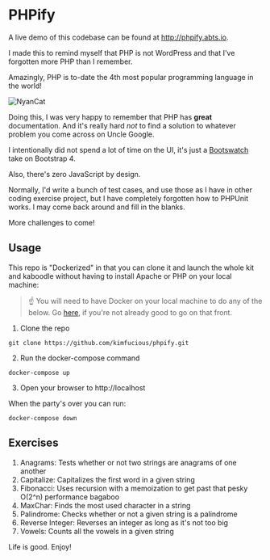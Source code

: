 # PHPify

A live demo of this codebase can be found at http://phpify.abts.io.

I made this to remind myself that PHP is not WordPress and that I've forgotten more PHP than I remember.

Amazingly, PHP is to-date the 4th most popular programming language in the world!

![NyanCat](https://media.giphy.com/media/Rm9RzjSAfXm4o/giphy.gif)

Doing this, I was very happy to remember that PHP has **great** documentation.  And it's really hard *not* to find a solution to whatever problem you come across on Uncle Google.

I intentionally did not spend a lot of time on the UI, it's just a [Bootswatch](https://bootswatch.com/slate/) take on Bootstrap 4.

Also, there's zero JavaScript by design.

Normally, I'd write a bunch of test cases, and use those as I have in other coding exercise project, but I have completely forgotten how to PHPUnit works.  I may come back around and fill in the blanks.

More challenges to come!

## Usage

This repo is "Dockerized" in that you can clone it and launch the whole kit and kaboodle without having to install Apache or PHP on your local machine:

> :point_up:  You will need to have Docker on your local machine to do any of the below.  Go [here](https://www.docker.com), if you're not already good to go on that front.

1. Clone the repo
```shell
git clone https://github.com/kimfucious/phpify.git
```
2. Run the docker-compose command
```shell
docker-compose up
```
3.  Open your browser to http://localhost

When the party's over you can run:
```shell
docker-compose down
```

## Exercises

1. Anagrams:  Tests whether or not two strings are anagrams of one another
2. Capitalize:  Capitalizes the first word in a given string
3. Fibonacci: Uses recursion with a memoization to get past that pesky O(2^n) performance bagaboo
4. MaxChar:  Finds the most used character in a string
5. Palindrome:  Checks whether or not a given string is a palindrome
6. Reverse Integer:  Reverses an integer as long as it's not too big
7. Vowels: Counts all the vowels in a given string

Life is good.  Enjoy!
